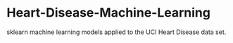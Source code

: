 # Heart-Disease-Machine-Learning
sklearn machine learning models applied to the UCI Heart Disease data set.
